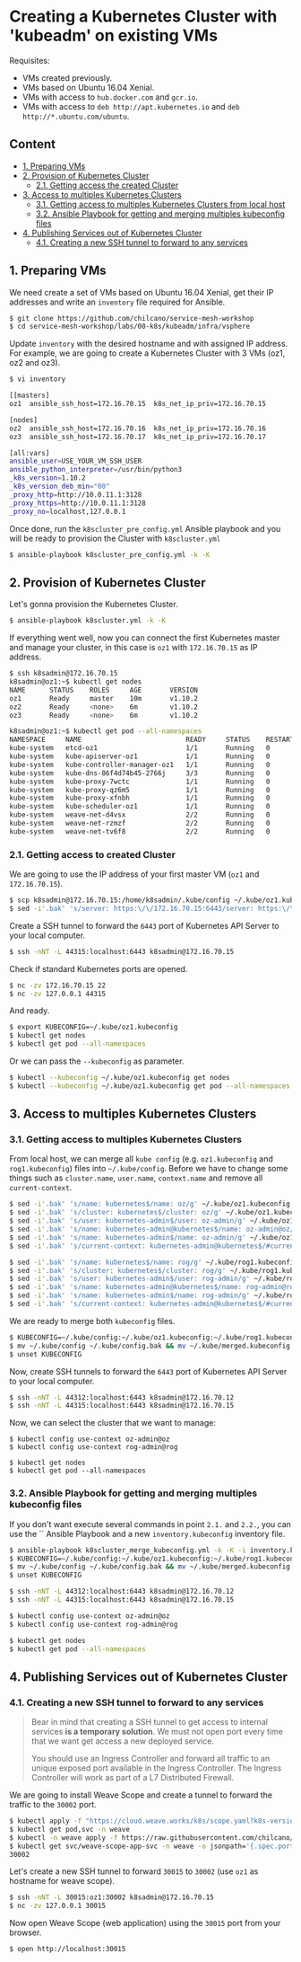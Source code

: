 # Creating a Kubernetes Cluster with 'kubeadm' on existing VMs

Requisites:
- VMs created previously.
- VMs based on Ubuntu 16.04 Xenial.
- VMs with access to `hub.docker.com` and `gcr.io`.
- VMs with access to `deb http://apt.kubernetes.io` and `deb http://*.ubuntu.com/ubuntu`.

## Content
* [1. Preparing VMs](#1-preparing-vms)
* [2. Provision of Kubernetes Cluster](#2-provision-of-kubernetes-cluster)
  * [2.1. Getting access the created Cluster](#2-1-getting-access-to-created-cluster)
* [3. Access to multiples Kubernetes Clusters](#3-access-to-multiples-kubernetes-clusters)
  * [3.1. Getting access to multiples Kubernetes Clusters from local host](#3-1-getting-access-to-multiples-kubernetes-clusters)
  * [3.2. Ansible Playbook for getting and merging multiples kubeconfig files](#3-2-ansible-playbook-for-getting-and-merging-multiples-kubeconfig-files)
* [4. Publishing Services out of Kubernetes Cluster](#4-publishing-services-out-of-kubernetes-cluster)
  * [4.1. Creating a new SSH tunnel to forward to any services](#4-1-creating-a-new-ssh-tunnel-to-forward-to-any-services)

## 1. Preparing VMs

We need create a set of VMs based on Ubuntu 16.04 Xenial, get their IP addresses and write an `inventory` file required for Ansible.

```bash
$ git clone https://github.com/chilcano/service-mesh-workshop
$ cd service-mesh-workshop/labs/00-k8s/kubeadm/infra/vsphere
```

Update `inventory` with the desired hostname and with assigned IP address.
For example, we are going to create a Kubernetes Cluster with 3 VMs (oz1, oz2 and oz3).
```bash
$ vi inventory

[[masters]
oz1  ansible_ssh_host=172.16.70.15  k8s_net_ip_priv=172.16.70.15

[nodes]
oz2  ansible_ssh_host=172.16.70.16  k8s_net_ip_priv=172.16.70.16
oz3  ansible_ssh_host=172.16.70.17  k8s_net_ip_priv=172.16.70.17

[all:vars]
ansible_user=USE_YOUR_VM_SSH_USER
ansible_python_interpreter=/usr/bin/python3
_k8s_version=1.10.2
_k8s_version_deb_min="00"
_proxy_http=http://10.0.11.1:3128
_proxy_https=http://10.0.11.1:3128
_proxy_no=localhost,127.0.0.1
```

Once done, run the `k8scluster_pre_config.yml` Ansible playbook and you will be ready to provision the Cluster with `k8scluster.yml`
```bash
$ ansible-playbook k8scluster_pre_config.yml -k -K
```

## 2. Provision of Kubernetes Cluster

Let's gonna provision the Kubernetes Cluster.
```bash
$ ansible-playbook k8scluster.yml -k -K
```

If everything went well, now you can connect the first Kubernetes master and manage your cluster, in this case is `oz1` with `172.16.70.15` as IP address.
```bash
$ ssh k8sadmin@172.16.70.15
k8sadmin@oz1:~$ kubectl get nodes
NAME      STATUS    ROLES     AGE       VERSION
oz1       Ready     master    10m       v1.10.2
oz2       Ready     <none>    6m        v1.10.2
oz3       Ready     <none>    6m        v1.10.2

k8sadmin@oz1:~$ kubectl get pod --all-namespaces
NAMESPACE     NAME                          READY     STATUS    RESTARTS   AGE
kube-system   etcd-oz1                      1/1       Running   0          10m
kube-system   kube-apiserver-oz1            1/1       Running   0          9m
kube-system   kube-controller-manager-oz1   1/1       Running   0          10m
kube-system   kube-dns-86f4d74b45-2766j     3/3       Running   0          10m
kube-system   kube-proxy-7wctc              1/1       Running   0          6m
kube-system   kube-proxy-qz6m5              1/1       Running   0          10m
kube-system   kube-proxy-xfnbh              1/1       Running   0          6m
kube-system   kube-scheduler-oz1            1/1       Running   0          9m
kube-system   weave-net-d4vsx               2/2       Running   0          6m
kube-system   weave-net-rzmzf               2/2       Running   0          6m
kube-system   weave-net-tv6f8               2/2       Running   0          9m
```

### 2.1. Getting access to created Cluster

We are going to use the IP address of your first master VM (`oz1` and `172.16.70.15`).
```bash
$ scp k8sadmin@172.16.70.15:/home/k8sadmin/.kube/config ~/.kube/oz1.kubeconfig
$ sed -i'.bak' 's/server: https:\/\/172.16.70.15:6443/server: https:\/\/oz1:44315/g' ~/.kube/oz1.kubeconfig
```

Create a SSH tunnel to forward the `6443` port of Kubernetes API Server to your local computer.
```bash
$ ssh -nNT -L 44315:localhost:6443 k8sadmin@172.16.70.15
```

Check if standard Kubernetes ports are opened.
```bash
$ nc -zv 172.16.70.15 22
$ nc -zv 127.0.0.1 44315
```

And ready.
```bash
$ export KUBECONFIG=~/.kube/oz1.kubeconfig
$ kubectl get nodes
$ kubectl get pod --all-namespaces
```

Or we can pass the `--kubeconfig` as parameter.
```bash
$ kubectl --kubeconfig ~/.kube/oz1.kubeconfig get nodes
$ kubectl --kubeconfig ~/.kube/oz1.kubeconfig get pod --all-namespaces
```

## 3. Access to multiples Kubernetes Clusters

### 3.1. Getting access to multiples Kubernetes Clusters

From local host, we can merge all `kube config` (e.g. `oz1.kubeconfig` and `rog1.kubeconfig`) files into `~/.kube/config`. Before we have to change some things such as `cluster.name`, `user.name`, `context.name` and remove all `current-context`.
```bash
$ sed -i'.bak' 's/name: kubernetes$/name: oz/g' ~/.kube/oz1.kubeconfig
$ sed -i'.bak' 's/cluster: kubernetes$/cluster: oz/g' ~/.kube/oz1.kubeconfig
$ sed -i'.bak' 's/user: kubernetes-admin$/user: oz-admin/g' ~/.kube/oz1.kubeconfig
$ sed -i'.bak' 's/name: kubernetes-admin@kubernetes$/name: oz-admin@oz/g' ~/.kube/oz1.kubeconfig
$ sed -i'.bak' 's/name: kubernetes-admin$/name: oz-admin/g' ~/.kube/oz1.kubeconfig
$ sed -i'.bak' 's/current-context: kubernetes-admin@kubernetes$/#current-context: oz-admin@oz/g' ~/.kube/oz1.kubeconfig

$ sed -i'.bak' 's/name: kubernetes$/name: rog/g' ~/.kube/rog1.kubeconfig
$ sed -i'.bak' 's/cluster: kubernetes$/cluster: rog/g' ~/.kube/rog1.kubeconfig
$ sed -i'.bak' 's/user: kubernetes-admin$/user: rog-admin/g' ~/.kube/rog1.kubeconfig
$ sed -i'.bak' 's/name: kubernetes-admin@kubernetes$/name: rog-admin@rog/g' ~/.kube/rog1.kubeconfig
$ sed -i'.bak' 's/name: kubernetes-admin$/name: rog-admin/g' ~/.kube/rog1.kubeconfig
$ sed -i'.bak' 's/current-context: kubernetes-admin@kubernetes$/#current-context: rog-admin@rog/g' ~/.kube/rog1.kubeconfig
```

We are ready to merge both `kubeconfig` files.
```bash
$ KUBECONFIG=~/.kube/config:~/.kube/oz1.kubeconfig:~/.kube/rog1.kubeconfig kubectl config view --flatten > ~/.kube/merged.kubeconfig
$ mv ~/.kube/config ~/.kube/config.bak && mv ~/.kube/merged.kubeconfig ~/.kube/config
$ unset KUBECONFIG
```

Now, create SSH tunnels to forward the `6443` port of Kubernetes API Server to your local computer.
```bash
$ ssh -nNT -L 44312:localhost:6443 k8sadmin@172.16.70.12
$ ssh -nNT -L 44315:localhost:6443 k8sadmin@172.16.70.15
```

Now, we can select the cluster that we want to manage:
```
$ kubectl config use-context oz-admin@oz
$ kubectl config use-context rog-admin@rog

$ kubectl get nodes
$ kubectl get pod --all-namespaces
```

### 3.2. Ansible Playbook for getting and merging multiples kubeconfig files

If you don't want execute several commands in point `2.1.` and `2.2.`, you can use the `` Ansible Playbook and a new `inventory.kubeconfig` inventory file.
```bash
$ ansible-playbook k8scluster_merge_kubeconfig.yml -k -K -i inventory.kubeconfig
$ KUBECONFIG=~/.kube/config:~/.kube/oz1.kubeconfig:~/.kube/rog1.kubeconfig kubectl config view --flatten > ~/.kube/merged.kubeconfig
$ mv ~/.kube/config ~/.kube/config.bak && mv ~/.kube/merged.kubeconfig ~/.kube/config
$ unset KUBECONFIG

$ ssh -nNT -L 44312:localhost:6443 k8sadmin@172.16.70.12
$ ssh -nNT -L 44315:localhost:6443 k8sadmin@172.16.70.15

$ kubectl config use-context oz-admin@oz
$ kubectl config use-context rog-admin@rog

$ kubectl get nodes
$ kubectl get pod --all-namespaces
```

## 4. Publishing Services out of Kubernetes Cluster

### 4.1. Creating a new SSH tunnel to forward to any services

> Bear in mind that creating a SSH tunnel to get access to internal services __is a temporary solution__. We must not open port every time that we want get access a new deployed service.
>
> You should use an Ingress Controller and forward all traffic to an unique exposed port available in the Ingress Controller.
> The Ingress Controller will work as part of a L7 Distributed Firewall.

We are going to install Weave Scope and create a tunnel to forward the traffic to the `30002` port.
```bash
$ kubectl apply -f "https://cloud.weave.works/k8s/scope.yaml?k8s-version=$(kubectl version | base64 | tr -d '\n')"
$ kubectl get pod,svc -n weave
$ kubectl -n weave apply -f https://raw.githubusercontent.com/chilcano/ansible-role-weave-scope/master/sample-2-weave-scope-app-svc.yml
$ kubectl get svc/weave-scope-app-svc -n weave -o jsonpath='{.spec.ports[0].nodePort}'
30002
```

Let's create a new SSH tunnel to forward `30015` to `30002` (use `oz1` as hostname for weave scope).
```bash
$ ssh -nNT -L 30015:oz1:30002 k8sadmin@172.16.70.15
$ nc -zv 127.0.0.1 30015
```

Now open Weave Scope (web application) using the `30015` port from your browser.
```bash
$ open http://localhost:30015
```
